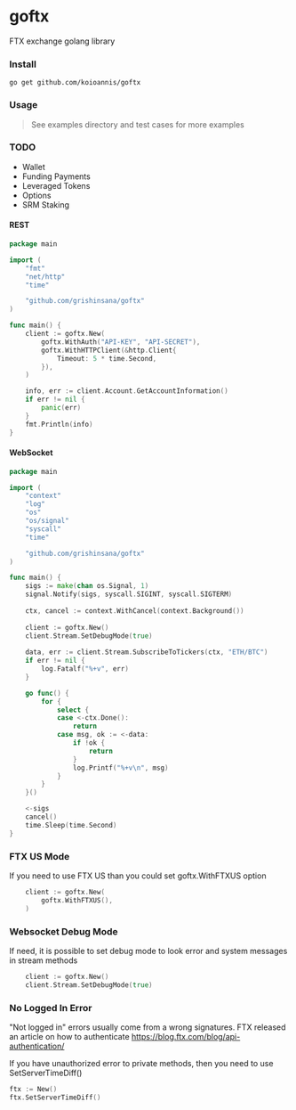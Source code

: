 # goftx
FTX exchange golang library

### Install
```shell script
go get github.com/koioannis/goftx
```

### Usage

> See examples directory and test cases for more examples

### TODO
- Wallet
- Funding Payments
- Leveraged Tokens
- Options
- SRM Staking

#### REST
```go
package main

import (
	"fmt"
	"net/http"
	"time"

	"github.com/grishinsana/goftx"
)

func main() {
	client := goftx.New(
		goftx.WithAuth("API-KEY", "API-SECRET"),
		goftx.WithHTTPClient(&http.Client{
			Timeout: 5 * time.Second,
		}),
	)

	info, err := client.Account.GetAccountInformation()
	if err != nil {
		panic(err)
	}
	fmt.Println(info)
}
```

#### WebSocket
```go
package main

import (
	"context"
	"log"
	"os"
	"os/signal"
	"syscall"
	"time"

	"github.com/grishinsana/goftx"
)

func main() {
    sigs := make(chan os.Signal, 1)
    signal.Notify(sigs, syscall.SIGINT, syscall.SIGTERM)
    
    ctx, cancel := context.WithCancel(context.Background())
    
    client := goftx.New()
    client.Stream.SetDebugMode(true)
    
    data, err := client.Stream.SubscribeToTickers(ctx, "ETH/BTC")
    if err != nil {
        log.Fatalf("%+v", err)
    }

    go func() {
        for {
            select {
            case <-ctx.Done():
                return
            case msg, ok := <-data:
                if !ok {
                    return
                }
                log.Printf("%+v\n", msg)
            }
        }
    }()

    <-sigs
    cancel()
    time.Sleep(time.Second)
}
```

### FTX US Mode
If you need to use FTX US than you could set goftx.WithFTXUS option
```go
    client := goftx.New(
		goftx.WithFTXUS(),
	)
```

### Websocket Debug Mode
If need, it is possible to set debug mode to look error and system messages in stream methods
```go
    client := goftx.New()
    client.Stream.SetDebugMode(true)
```

### No Logged In Error
"Not logged in" errors usually come from a wrong signatures. FTX released an article on how to authenticate https://blog.ftx.com/blog/api-authentication/

If you have unauthorized error to private methods, then you need to use SetServerTimeDiff()
```go
ftx := New()
ftx.SetServerTimeDiff()
```

